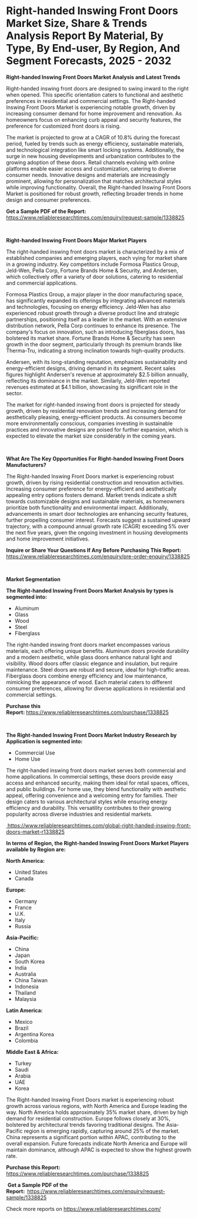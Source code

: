 <p><h1>Right-handed Inswing Front Doors Market Size, Share & Trends Analysis Report By Material, By Type, By End-user, By Region, And Segment Forecasts, 2025 - 2032</h1></p><p><strong>Right-handed Inswing Front Doors Market Analysis and Latest Trends</strong></p>
<p><p>Right-handed inswing front doors are designed to swing inward to the right when opened. This specific orientation caters to functional and aesthetic preferences in residential and commercial settings. The Right-handed Inswing Front Doors Market is experiencing notable growth, driven by increasing consumer demand for home improvement and renovation. As homeowners focus on enhancing curb appeal and security features, the preference for customized front doors is rising.</p><p>The market is projected to grow at a CAGR of 10.8% during the forecast period, fueled by trends such as energy efficiency, sustainable materials, and technological integration like smart locking systems. Additionally, the surge in new housing developments and urbanization contributes to the growing adoption of these doors. Retail channels evolving with online platforms enable easier access and customization, catering to diverse consumer needs. Innovative designs and materials are increasingly prominent, allowing for personalization that matches architectural styles while improving functionality. Overall, the Right-handed Inswing Front Doors Market is positioned for robust growth, reflecting broader trends in home design and consumer preferences.</p></p>
<p><strong>Get a Sample PDF of the Report:&nbsp;</strong> <a href="https://www.reliableresearchtimes.com/enquiry/request-sample/1338825?utm_campaign=2326&utm_medium=2&utm_source=Github&utm_content=ia&utm_term=27032025&utm_id=right-handed-inswing-front-doors">https://www.reliableresearchtimes.com/enquiry/request-sample/1338825</a></p>
<p>&nbsp;</p>
<p><strong>Right-handed Inswing Front Doors Major Market Players</strong></p>
<p><p>The right-handed inswing front doors market is characterized by a mix of established companies and emerging players, each vying for market share in a growing industry. Key competitors include Formosa Plastics Group, Jeld-Wen, Pella Corp, Fortune Brands Home & Security, and Andersen, which collectively offer a variety of door solutions, catering to residential and commercial applications.</p><p>Formosa Plastics Group, a major player in the door manufacturing space, has significantly expanded its offerings by integrating advanced materials and technologies, focusing on energy efficiency. Jeld-Wen has also experienced robust growth through a diverse product line and strategic partnerships, positioning itself as a leader in the market. With an extensive distribution network, Pella Corp continues to enhance its presence. The company's focus on innovation, such as introducing fiberglass doors, has bolstered its market share. Fortune Brands Home & Security has seen growth in the door segment, particularly through its premium brands like Therma-Tru, indicating a strong inclination towards high-quality products.</p><p>Andersen, with its long-standing reputation, emphasizes sustainability and energy-efficient designs, driving demand in its segment. Recent sales figures highlight Andersen's revenue at approximately $2.5 billion annually, reflecting its dominance in the market. Similarly, Jeld-Wen reported revenues estimated at $4.1 billion, showcasing its significant role in the sector.</p><p>The market for right-handed inswing front doors is projected for steady growth, driven by residential renovation trends and increasing demand for aesthetically pleasing, energy-efficient products. As consumers become more environmentally conscious, companies investing in sustainable practices and innovative designs are poised for further expansion, which is expected to elevate the market size considerably in the coming years.</p></p>
<p>&nbsp;</p>
<p><strong>What Are The Key Opportunities For Right-handed Inswing Front Doors Manufacturers?</strong></p>
<p><p>The Right-handed Inswing Front Doors market is experiencing robust growth, driven by rising residential construction and renovation activities. Increasing consumer preference for energy-efficient and aesthetically appealing entry options fosters demand. Market trends indicate a shift towards customizable designs and sustainable materials, as homeowners prioritize both functionality and environmental impact. Additionally, advancements in smart door technologies are enhancing security features, further propelling consumer interest. Forecasts suggest a sustained upward trajectory, with a compound annual growth rate (CAGR) exceeding 5% over the next five years, given the ongoing investment in housing developments and home improvement initiatives.</p></p>
<p><strong>Inquire or Share Your Questions If Any Before Purchasing This Report:</strong> <a href="https://www.reliableresearchtimes.com/enquiry/pre-order-enquiry/1338825?utm_campaign=2326&utm_medium=2&utm_source=Github&utm_content=ia&utm_term=27032025&utm_id=right-handed-inswing-front-doors">https://www.reliableresearchtimes.com/enquiry/pre-order-enquiry/1338825</a></p>
<p>&nbsp;</p>
<p><strong>Market Segmentation</strong></p>
<p><strong>The Right-handed Inswing Front Doors Market Analysis by types is segmented into:</strong></p>
<p><ul><li>Aluminum</li><li>Glass</li><li>Wood</li><li>Steel</li><li>Fiberglass</li></ul></p>
<p><p>The right-handed inswing front doors market encompasses various materials, each offering unique benefits. Aluminum doors provide durability and a modern aesthetic, while glass doors enhance natural light and visibility. Wood doors offer classic elegance and insulation, but require maintenance. Steel doors are robust and secure, ideal for high-traffic areas. Fiberglass doors combine energy efficiency and low maintenance, mimicking the appearance of wood. Each material caters to different consumer preferences, allowing for diverse applications in residential and commercial settings.</p></p>
<p><strong>Purchase this Report:&nbsp;</strong><a href="https://www.reliableresearchtimes.com/purchase/1338825?utm_campaign=2326&utm_medium=2&utm_source=Github&utm_content=ia&utm_term=27032025&utm_id=right-handed-inswing-front-doors">https://www.reliableresearchtimes.com/purchase/1338825</a></p>
<p>&nbsp;</p>
<p><strong>The Right-handed Inswing Front Doors Market Industry Research by Application is segmented into:</strong></p>
<p><ul><li>Commercial Use</li><li>Home Use</li></ul></p>
<p><p>The right-handed inswing front doors market serves both commercial and home applications. In commercial settings, these doors provide easy access and enhanced security, making them ideal for retail spaces, offices, and public buildings. For home use, they blend functionality with aesthetic appeal, offering convenience and a welcoming entry for families. Their design caters to various architectural styles while ensuring energy efficiency and durability. This versatility contributes to their growing popularity across diverse industries and residential markets.</p></p>
<p><a href="https://www.reliableresearchtimes.com/global-right-handed-inswing-front-doors-market-r1338825?utm_campaign=2326&utm_medium=2&utm_source=Github&utm_content=ia&utm_term=27032025&utm_id=right-handed-inswing-front-doors">&nbsp;https://www.reliableresearchtimes.com/global-right-handed-inswing-front-doors-market-r1338825</a></p>
<p><strong>In terms of Region, the Right-handed Inswing Front Doors Market Players available by Region are:</strong></p>
<p>
    <p> <strong> North America: </strong>
        <ul>
            <li>United States</li>
            <li>Canada</li>
        </ul>
        </p> 
    <p> <strong> Europe: </strong>
        <ul>
            <li>Germany</li>
            <li>France</li>
            <li>U.K.</li>
            <li>Italy</li>
            <li>Russia</li>
        </ul>
        </p> 
    <p> <strong> Asia-Pacific: </strong>
        <ul>
            <li>China</li>
            <li>Japan</li>
            <li>South Korea</li>
            <li>India</li>
            <li>Australia</li>
            <li>China Taiwan</li>
            <li>Indonesia</li>
            <li>Thailand</li>
            <li>Malaysia</li>
        </ul>
        </p> 
    <p> <strong> Latin America: </strong>
        <ul>
            <li>Mexico</li>
            <li>Brazil</li>
            <li>Argentina Korea</li>
            <li>Colombia</li>
        </ul>
        </p> 
    <p> <strong> Middle East & Africa: </strong>
        <ul>
            <li>Turkey</li>
            <li>Saudi</li>
            <li>Arabia</li>
            <li>UAE</li>
            <li>Korea</li>
        </ul>
    </p>
    </p>
<p><p>The Right-handed Inswing Front Doors market is experiencing robust growth across various regions, with North America and Europe leading the way. North America holds approximately 35% market share, driven by high demand for residential construction. Europe follows closely at 30%, bolstered by architectural trends favoring traditional designs. The Asia-Pacific region is emerging rapidly, capturing around 25% of the market. China represents a significant portion within APAC, contributing to the overall expansion. Future forecasts indicate North America and Europe will maintain dominance, although APAC is expected to show the highest growth rate.</p></p>
<p><strong>Purchase this Report: </strong><a href="https://www.reliableresearchtimes.com/purchase/1338825?utm_campaign=2326&utm_medium=2&utm_source=Github&utm_content=ia&utm_term=27032025&utm_id=right-handed-inswing-front-doors">https://www.reliableresearchtimes.com/purchase/1338825</a></p>
<p>&nbsp;<strong>Get a Sample PDF of the Report:&nbsp;&nbsp;</strong><a href="https://www.reliableresearchtimes.com/enquiry/request-sample/1338825?utm_campaign=2326&utm_medium=2&utm_source=Github&utm_content=ia&utm_term=27032025&utm_id=right-handed-inswing-front-doors">https://www.reliableresearchtimes.com/enquiry/request-sample/1338825</a></p>
<p><strong></strong></p>
<p>Check more reports on <a href="https://www.reliableresearchtimes.com/?utm_campaign=2326&utm_medium=2&utm_source=Github&utm_content=ia&utm_term=27032025&utm_id=right-handed-inswing-front-doors">https://www.reliableresearchtimes.com/</a></p>